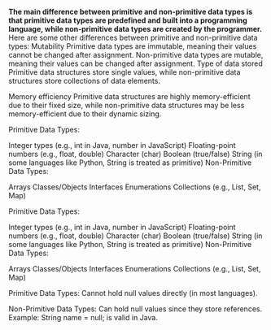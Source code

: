 **The main difference between primitive and non-primitive data types is that primitive data types are predefined and built into a programming language, while non-primitive data types are created by the programmer.** 
Here are some other differences between primitive and non-primitive data types:
Mutability
Primitive data types are immutable, meaning their values cannot be changed after assignment. Non-primitive data types are mutable, meaning their values can be changed after assignment. 
Type of data stored
Primitive data structures store single values, while non-primitive data structures store collections of data elements. 

Memory efficiency
Primitive data structures are highly memory-efficient due to their fixed size, while non-primitive data structures may be less memory-efficient due to their dynamic sizing.


Primitive Data Types:

Integer types (e.g., int in Java, number in JavaScript)
Floating-point numbers (e.g., float, double)
Character (char)
Boolean (true/false)
String (in some languages like Python, String is treated as primitive)
Non-Primitive Data Types:

Arrays
Classes/Objects
Interfaces
Enumerations
Collections (e.g., List, Set, Map)

Primitive Data Types:

Integer types (e.g., int in Java, number in JavaScript)
Floating-point numbers (e.g., float, double)
Character (char)
Boolean (true/false)
String (in some languages like Python, String is treated as primitive)
Non-Primitive Data Types:

Arrays
Classes/Objects
Interfaces
Enumerations
Collections (e.g., List, Set, Map)


Primitive Data Types:
Cannot hold null values directly (in most languages).

Non-Primitive Data Types:
Can hold null values since they store references.
Example: String name = null; is valid in Java.
